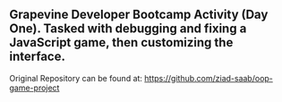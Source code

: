 ## Grapevine Developer Bootcamp Activity (Day One). Tasked with debugging and fixing a JavaScript game, then customizing the interface.
Original Repository can be found at: https://github.com/ziad-saab/oop-game-project
